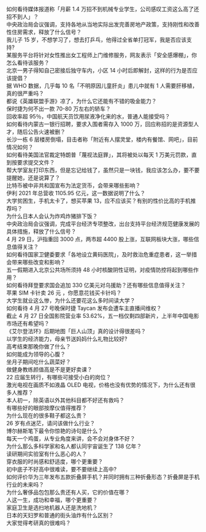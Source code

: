 如何看待媒体报道称「月薪 1.4 万招不到机械专业学生，公司感叹工资这么高了还招不到人」？  
中央政治局会议强调，支持各地从当地实际出发完善房地产政策，支持刚性和改善性住房需求，释放了什么信号？  
我儿子 15 岁，不想学习了，想去打乒乓，他得过全省单打冠军，我是否应该支持?  
某服务平台将针对女性推出女工程师上门维修服务，网友表示「安全感爆棚」，你怎么看待该服务？  
北京一男子得知自己密接后独守车内，小区 14 小时后即解封，这样的行为是否应该提倡？  
据 WHO 数据，几乎每 10 名「不明原因儿童肝炎」患儿中就有 1 人需要肝移植，真的很严重吗？  
都说《英雄联盟手游》凉了，为什么它还能有不错的吸金能力？  
保时捷为何不出一款 70-80 万左右的轿车？  
回收率超 95％，中国航天员饮用尿液净化来的水，普通人能接受吗？  
如何看待内蒙古一银行招聘，要求入围者需存入 1000 万，回应称招的是资源型人才，随后公告火速被删？  
长沙一栋 6 层楼房倒塌，目击者称「附近有人摆灵堂，楼内有餐馆、网吧」，目前情况如何？  
如何看待美国法官裁定特朗普「蔑视法庭罪」，其将被处以每天 1 万美元罚款，直到按要求提交文件？  
帮大学室友打印东西，但是忘记给钱了，虽然只是一块钱，我应该怎么办，要不要提醒她，还是说算了？  
比特币被中非共和国宣布为法定货币，会带来哪些影响？  
伊利 2021 年总营收 1105.95 亿元，这一数据说明了什么？  
大学贫困生，手机太卡了，想买苹果 13，应不应该买？有别的性价比高的手机推荐吗？  
为什么日本人会认为炸鸡炸猪排下饭？  
中央政治局会议强调，完成平台经济专项整改，出台支持平台经济规范健康发展的具体措施，释放了什么信号？  
4 月 29 日，沪指重回 3000 点，两市超 4400 股上涨，互联网板块大涨，哪些信息值得关注？  
如何看待国家卫健委要求「各地设立黄码医院」，及时救治危重症患者，这一举措会带来哪些改变和影响？  
五一假期进入北京公共场所须持 48 小时核酸阴性证明，对疫情防控将起到哪些作用？  
如何看待拜登要求国会追加 330 亿美元对乌援助？还有哪些信息值得关注？  
苹果 SIM 卡针卖 26 元 ，你愿意花钱买卡针吗？  
大学生就业这么惨，为什么还要花这么多时间读大学？  
如何看待 4 月 27 号晚保时捷 Taycan 发布会遭车主直播间维权？  
截止 4 月 27 日全国影院营业率 53.62%，五一档仅剩四部新片，上半年中国电影市场还有希望吗？  
《艾尔登法环》后期地图「巨人山顶」真的设计得很差吗？  
以学生的经济能力，母亲节送妈妈什么礼物比较好?  
高考结束那晚你做了什么？  
如何能成为领导的心腹？  
坐月子期间吃什么蔬菜好？  
做健身教练颜值高是不是更好卖课？  
22 应届生转行，有哪些可接受小白的岗位？  
激光电视在画质不如液晶 OLED 电视，价格也没有优势的情况下，为什么还有很多人推荐？  
本人初一，除英语以外其他科目都不好还有救吗？  
有哪些好的眼部按摩仪值得推荐？  
为什么现在的很多鞋子都这么贵？  
26 岁有点迷茫，请问该做什么行业？  
博尔赫斯笔下最令你惊艳的诗句是什么？  
每天一个鸡蛋，从专业角度来讲，会不会对身体不好？  
为什么那么多科学家和名人都认同宇宙诞生了 138 亿年？  
读研期间实验室有什么恶心的人？  
穿衣服的时尚感和舒适度，哪个更重要？  
初中底子不好高中很难读，要不要继续上高中?  
如何评价华为三年发布五款折叠屏手机？并同时拥有三种折叠形态？折叠屏是手机行业的未来吗？  
为什么奢侈品包包那么贵还有人买，它的价值在哪？  
人这一生，成功和幸福，哪个更重要？  
家庭卫生是选扫地机器人还是洗地机？  
日本的天妇罗和普通的街头油炸有什么区别？  
大家觉得考研真的很难吗？  
